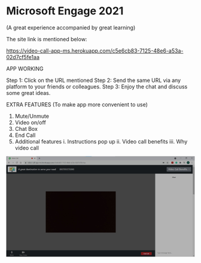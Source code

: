 # Microsoft Engage 2021  


(A great experience accompanied by great learning)

The site link is mentioned below:


https://video-call-app-ms.herokuapp.com/c5e6cb83-7125-48e6-a53a-02d7cf5fe1aa  


APP WORKING

Step 1: Click on the URL mentioned 
Step 2: Send the same URL via any platform to your friends or colleagues.
Step 3: Enjoy the chat and discuss some great ideas.


EXTRA FEATURES (To make app more convenient to use)

1. Mute/Unmute
2. Video on/off
3. Chat Box
4. End Call
5. Additional features 
  i. Instructions pop up
  ii. Video call benefits
  iii. Why video call

![](images/view_of_proj.jpg) 
